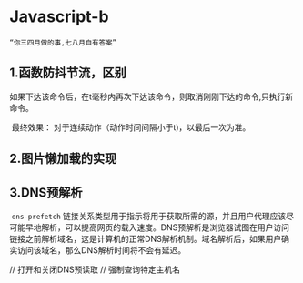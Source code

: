 # Javascript-b

```
“你三四月做的事,七八月自有答案”
```



## 1.函数防抖节流，区别

​	如果下达该命令后，在t毫秒内再次下达该命令，则取消刚刚下达的命令,只执行新命令。

​	最终效果： 对于连续动作（动作时间间隔小于t)，以最后一次为准。



## 2.图片懒加载的实现



## 3.DNS预解析

​	`dns-prefetch` 链接关系类型用于指示将用于获取所需的源，并且用户代理应该尽可能早地解析，可以提高网页的载入速度。DNS预解析是浏览器试图在用户访问链接之前解析域名，这是计算机的正常DNS解析机制。域名解析后，如果用户确实访问该域名，那么DNS解析时间将不会有延迟。

<meta http-equiv="x-dns-prefetch-control" content="off">
// 打开和关闭DNS预读取
// 强制查询特定主机名
<link rel="dns-prefetch" href="//hm.baidu.com">



